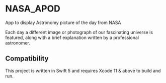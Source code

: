 # NASA_APOD
App to display Astronomy picture of the day from NASA

Each day a different image or photograph of our fascinating universe is featured, along with a brief explanation written by a professional astronomer.

## Compatibility

This project is written in Swift 5 and requires Xcode 11 & above to build and run.
